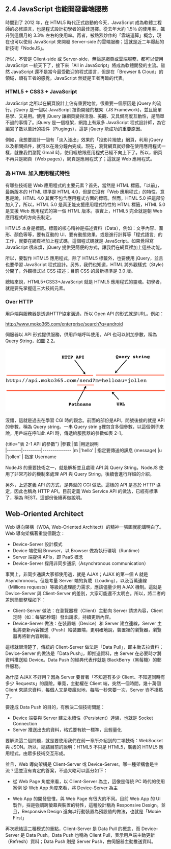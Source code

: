 ## 2.4 JavaScript 也能開發雲端服務

時間到了 2012 年，在 HTML5 時代正式啟動的今天，JavaScript 成為軟體工程師的必修語言，也是程式設計初學者的最佳選擇。從去年大約 1.5％ 的使用率，飆升到這個月的 3.3％ 左右的使用率。再者，被熱烈炒作的「雲端運算」概念，現在也可以使用 JavaScript 來開發 Server-side 的雲端服務；這就是近二年爆起的新技術「NodeJS」。

所以，不管是 Client-side 或 Server-side，無論是網頁或雲端服務，都可以使用 JavaScript 一統天下了，接下來「All in JavaScript」將成為軟體開發的主流。雖然 JavaScript 還不是當今最受歡迎的程式語言，但是在「Browser & Cloud」的領域，頗有王者的感覺。JavaScript 無疑是王者再臨的代表。

### HTML5 + CSS3 + JavaScript

JavaScript 之所以在網頁設計上佔有重要地位，很重要一個原因是 jQuery 的流行。jQuery 是一個以 JavaScript 技術開發的框架（JS Framework)，並且簡單易學、又易用。使用 jQuery 讓網頁變得活潑、美觀、又具備高度互動性，是簡單不過的事情了。jQuery 是一個框架，網路上有眾多 JavaScript 程式設計師，為它編寫了數以萬計的插件（Plugings），這是 jQuery 能成功的重要原因。

例如，我想要設計一個有「淡入淺出」效果的「投影片撥放」網頁，利用 jQuery 以及相關插件，就可以在幾分鐘內完成。現在，瀏覽網頁就好像在使用應用程式一樣，就像我們瀏覽 Gmail 時，使用經驗跟應用程式已經不向上下了。所以，網頁不再只是網頁（Web pages），網頁是應用程式了；這就是 Web 應用程式。

### 為 HTML 加入應用程式特性

有哪些技術是 Web 應用程式的主要元素？首先，當然是 HTML 標籤。「以前」，最新版本的 HTML 標準是 HTML 4.0，但是它沒有「Web 應用程式」的特性，意思是說，HTML 4.0 其實不包含應用程式方面的標籤。然而，HTML 5.0 把這部份加入了，所以，HTML 5.0 是真正能支援應用程式特性的 HTML 標籤，HTML 5.0 是支援 Web 應用程式的第一個 HTML 版本。事實上，HTML5 完全就是朝 Web 應用程式的方向去制定。

HTML5 本身是標籤。標籤的核心精神是描述資料（Data），例如：文字內容、圖形、顏色等等，要有互動的 UI、要有動態效果，或是進行計算等「程式語言」的工作，就要在網頁裡加上程式碼，這個程式碼就是 JavaScript。如果覺得寫 JavaScript 很麻煩，jQuery 提供更簡便的方式，讓我們在網頁裡加上這些功能。

所以，要製作 HTML5 應用程式，除了 HTML5 標籤外，也要使用 jQuery，並且也要學習 JavaScript 程式設計。另外，我們也知道，HTML 將外觀樣式（Style）分開了，外觀樣式以 CSS 描述；目前 CSS 的最新標準是 3.0 版。

總結來說，HTML5+CSS3+JavaScript 就是 HTML5 應用程式的靈魂。初學者，就是要先掌握這三大技術元素。

### Over HTTP

用戶端與服務器是透過HTTP協定溝通，所以 Open API 的形式就是URL。例如：

http://www.moko365.com/enterprise/search?q=android

伺服器以 API 形式提供服務，供用戶端呼叫使用。API 也可以附加參數，稱為 Query String，如圖 2.2。

![圖 2.2：API 與 Query String](images/figure-2_2.png)

沒錯，這就是過去在學習 CGI 時的觀念。前面的部份是API，問號後接的就是 API 的參數，稱為 Query string。一串 Query strin g裡包含多個參數，以這個例子來說，用戶端在呼叫此 API 時，傳遞給服務器的參數如表 2-1。

{title="表 2-1 API 的參數"}
|參數    |值       |用途說明      
|-------|---------|--------------
|m      |'hello'  | 指定要傳送的訊息 (message)
|u      |'jollen' | 指定 Username

NodeJS 的重要技術之一，就是解析並且處理 API 與 Query String。NodeJS 使用了非常巧妙的機制來處理 API 與 Query String，後續會進行詳細的介紹。

另外，上述定義 API 的方式，是典型的 CGI 做法。這樣的 API 是基於 HTTP 協定，因此也稱為 HTTP API。目前定義 Web Service API 的做法，已經有標準了，稱為 REST。這部份後續再做說明。

## Web-Oriented Architect

Web 導向架構（WOA, Web-Oriented Architect）的精神一張圖就能講明白了。Web 導向架構著重幾個觀念：

- Device-Server 設計模式
- Device 端使用 Browser，以 Browser 做為執行環境（Runtime）
- Server 端提供 APIs，即 PaaS 概念
- Device-Server 採用非同步通訊（Asynchronous communication）

事實上，非同步通訊大家都使用過，就是 AJAX；AJAX  的第一個 A 就是 Asynchronous。但是考量 Server 端的負載（Loading），以及百萬連線（Millions requests）等級的處理能力需求，應該儘量少用 AJAX 機制。這就是 Device-Server 與 Client-Server 的差別，大家可能還不太明白。所以，將二者的差別簡單整理如下：

- Client-Server 做法：在瀏覽器裡（Client）主動向 Server 請求內容，Client 定時（如：每隔5秒鐘）發出請求，持續更新內容。
- Device-Server 做法：在裝置端（Device）和 Server 建立連線，Server 主動將更新內容推送（Push）給裝置端，更明確地說，裝置裡的瀏覽器，瀏覽器再將新內容刷新。

這樣就很清楚了，傳統的 Client-Server 做法是「Data Pull」，即主動去拉資料；Device-Server 的做法是「Data Push」，即推送資料，由 Server 在必要時才將資料推送給 Device。Data Push 的經典代表作就是 BlackBerry（黑莓機）的郵件服務。

為什麼 AJAX 不好用？因為 Server 要冒著「不知道有多少 Client、不知道同時有多少 Requests」的風險。畢竟，主動權在 Client 端，突然一個時間，幾十萬個 Client 來請求資料，每個人又是發瘋似地，每隔一秒來要一次，Server 豈不掛點了。

要達成 Data Push 的目的，有解決二個技術問題：

- Device 端要與 Server 建立永續性（Persistent）連線，也就是 Socket Connection
- Server 推送出去的資料，格式要有統一標準，且輕量化

要解決這二個問題，就是要使用我們在前一章所介紹到的二項技術：WebSocket 與 JSON。所以，總結目前的說明：HTML5 不只是 HTML5，廣義的 HTML5 應用程式，由眾多技術交互形成。

並且，Web 導向架構是 Client-Server 或 Device-Server。哪一種架構會是主流？這並沒有肯定的答案，不過大略可以區分如下：

- 從 Web Page 角度來看，以 Client-Server 為主，這像是傳統 PC 時代的使用案例
從 Web App 角度來看，將 Device-Server 為主

- Web App 的開發思惟，與 Web Page 有很大的不同。目前 Web App 的 UI 製作，採是強調跨螢幕與裝置的特性，這種設計稱為 Responsive Design。並且，Responsive Design 進向以行動裝置為預設值的做法，也就是「Mobie First」

再次總結這二種模式的重點，Client-Server 是 Data Pull 的概念，而 Device-Server 是 Data Push。Data Push 也稱為 Client Pull，表示用戶端主動更新（Refresh）資料；Data Push 則是 Server Push，由伺服器主動推送資料。
